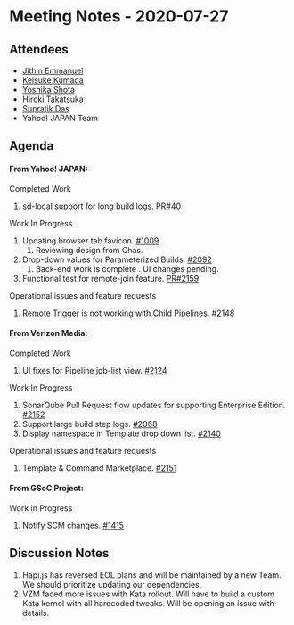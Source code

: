 # Meeting Notes - 2020-07-27

## Attendees

- [Jithin Emmanuel](https://github.com/jithine)
- [Keisuke Kumada](https://github.com/kumada626)
- [Yoshika Shota](https://github.com/s-yoshika)
- [Hiroki Takatsuka](https://github.com/tk3fftk)
- [Supratik Das](https://github.com/supra08)
- Yahoo! JAPAN Team

## Agenda

#### From Yahoo! JAPAN:

Completed Work

1. sd-local support for long build logs. [PR#40](https://github.com/screwdriver-cd/sd-local/pull/40)

Work In Progress 

1. Updating browser tab favicon. [#1009](https://github.com/screwdriver-cd/screwdriver/issues/1009)
   1. Reviewing design from Chas. 
1. Drop-down values for Parameterized Builds. [#2092](https://github.com/screwdriver-cd/screwdriver/issues/2092)
   1.  Back-end work is complete . UI changes pending.
1. Functional test for remote-join feature. [PR#2159](https://github.com/screwdriver-cd/screwdriver/pull/2159)


Operational issues and feature requests

1. Remote Trigger is not working with Child Pipelines. [#2148](https://github.com/screwdriver-cd/screwdriver/issues/2148)

#### From Verizon Media:

Completed Work

1. UI fixes for Pipeline job-list view. [#2124](https://github.com/screwdriver-cd/screwdriver/issues/2124)

Work In Progress 

1. SonarQube Pull Request flow updates for supporting Enterprise Edition. [#2152](https://github.com/screwdriver-cd/screwdriver/issues/2152)
1. Support large build step logs. [#2068](https://github.com/screwdriver-cd/screwdriver/issues/2068)
1. Display namespace in Template drop down list. [#2140](https://github.com/screwdriver-cd/screwdriver/issues/2140)

Operational issues and feature requests

1. Template & Command Marketplace. [#2151](https://github.com/screwdriver-cd/screwdriver/issues/2151)
#### From GSoC Project:

Work in Progress

1. Notify SCM changes. [#1415](https://github.com/screwdriver-cd/screwdriver/issues/1415)

## Discussion Notes

1. Hapi.js has reversed EOL plans and will be maintained by a new Team. We should prioritize updating our dependencies. 
1. VZM faced more issues with Kata rollout. Will have to build a custom Kata kernel with all hardcoded tweaks. Will be opening an issue with details.
